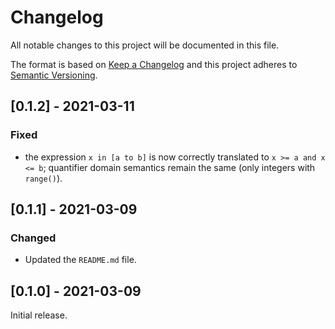 # Changelog
All notable changes to this project will be documented in this file.

The format is based on [Keep a Changelog](http://keepachangelog.com/en/1.0.0/)
and this project adheres to [Semantic Versioning](http://semver.org/spec/v2.0.0.html).

## [0.1.2] - 2021-03-11
### Fixed
- the expression `x in [a to b]` is now correctly translated to `x >= a and x <= b`; quantifier domain semantics remain the same (only integers with `range()`).

## [0.1.1] - 2021-03-09
### Changed
- Updated the `README.md` file.

## [0.1.0] - 2021-03-09
Initial release.
